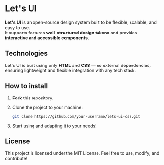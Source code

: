 # Let's UI

**Let's UI** is an open-source design system built to be flexible, scalable, and easy to use.  
It supports features **well-structured design tokens** and provides **interactive and accessible components**.

## Technologies
Let's UI is built using only **HTML** and **CSS** — no external dependencies, ensuring lightweight and flexible integration with any tech stack.

## How to install
1. **Fork** this repository.
2. Clone the project to your machine:

   ```bash
   git clone https://github.com/your-username/lets-ui-css.git
   ```

3. Start using and adapting it to your needs!

## License
This project is licensed under the MIT License.
Feel free to use, modify, and contribute!
